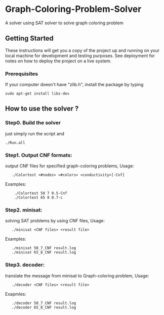 # Graph-Coloring-Problem-Solver

A solver using SAT solver to solve graph coloring problem

## Getting Started

These instructions will get you a copy of the project up and running on your local machine for development and testing purposes. See deployment for notes on how to deploy the project on a live system.

### Prerequisites

If your computer doesn't have "zlib.h", install the package by typing
```
sudo apt-get install libz-dev
```
## How to use the solver ?

### Step0. Build the solver
just simply run the script and 
```
./Run.all
```
### Step1. Output CNF formats:

output CNF files for specified graph-coloring problems, Usage:
```
   ./Colortest <#nodes> <#colors> <conductivity>[-Cnf]
```
Examples:
```
	./Colortest 50 7 0.5-Cnf
	./Colortest 65 8 0.7-c
```
### Step2. minisat:

solving SAT problems by using CNF files, Usage:
```
   ./minisat <CNF files> <result file>
```
Examples:
```
   ./minisat 50_7_CNF result.log
   ./minisat 65_8_CNF result.log
```
### Step3. decoder:

translate the message from minisat to Graph-coloring problem, Usage:
```
   ./decoder <CNF files> <result file>
```
Exapmles:
```
   ./decoder 50_7_CNF result.log
   ./decoder 65_8_CNF result.log
```

